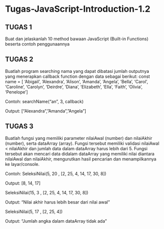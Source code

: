# Tugas-JavaScript-Introduction-1.2

## TUGAS 1

Buat dan jelaskanlah 10 method bawaan JavaScript (Built-in Functions) beserta contoh penggunaannya

## TUGAS 2

Buatlah program searching nama yang dapat dibatasi jumlah outputnya yang menerapkan callback function dengan data sebagai berikut:
const name = [
‘Abigail’, ‘Alexandra’, ‘Alison’,
‘Amanda’, ‘Angela’, ’Bella’,
‘Carol’, ‘Caroline’, ‘Carolyn’,
‘Deirdre’, ‘Diana’, ‘Elizabeth’,
‘Ella’, ‘Faith’, ‘Olivia’, ‘Penelope’]

Contoh:
searchName(“an”, 3, callback)

Output: 
[“Alexandra”,”Amanda”,”Angela”]

## TUGAS 3

Buatlah fungsi yang memiliki parameter nilaiAwal (number) dan nilaiAkhir (number), serta dataArray (array). Fungsi tersebut memiliki validasi nilaiAwal < nilaiAkhir dan jumlah data dalam dataArray harus lebih dari 5. Fungsi tersebut akan mencari data didalam dataArray yang memiliki nilai diantara nilaiAwal dan nilaiAkhir, mengurutkan hasil pencarian dan menampilkannya ke layar/console.

Contoh: 
SeleksiNilai(5, 20 , [2, 25, 4, 14, 17, 30, 8])

Output:
[8, 14, 17]

SeleksiNilai(15, 3 , [2, 25, 4, 14, 17, 30, 8])

Output:
“Nilai akhir harus lebih besar dari nilai awal”

SeleksiNilai(5, 17 , [2, 25, 4])

Output:
“Jumlah angka dalam dataArray tidak ada”